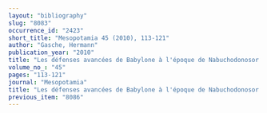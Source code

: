 ```yaml
---
layout: "bibliography"
slug: "8083"
occurrence_id: "2423"
short_title: "Mesopotamia 45 (2010), 113-121"
author: "Gasche, Hermann"
publication_year: "2010"
title: "Les défenses avancées de Babylone à l'époque de Nabuchodonosor II."
volume_no_: "45"
pages: "113-121"
journal: "Mesopotamia"
title: "Les défenses avancées de Babylone à l'époque de Nabuchodonosor II."
previous_item: "8086"
---
```


